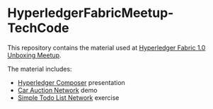 # HyperledgerFabricMeetup-TechCode

This repository contains the material used at [Hyperledger Fabric 1.0 Unboxing
Meetup](https://www.meetup.com/__ms226310904/Hyperledger-Silicon-Valley/events/239491638/?_xtd=gatlbWFpbF9jbGlja9oAJDIxOWVhM2IzLTEyY2QtNDczZS1hYmUzLWJlMzY1NDUxOTY2NQ&_af=event&_af_eid=239491638&expires=1495503559956&sig=e681e08454979b686cb450441b308e2d83b67734).

The material includes:

- [Hyperledger Composer](./Composer.pdf) presentation
- [Car Auction Network](./carauction-network/README.md) demo
- [Simple Todo List Network](./simple-todolist-network/README.md) exercise

